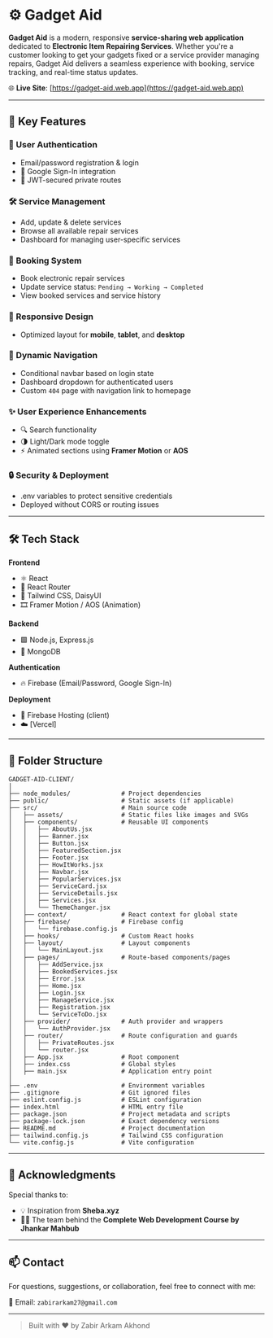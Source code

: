 # ⚙️ Gadget Aid

**Gadget Aid** is a modern, responsive **service-sharing web application** dedicated to **Electronic Item Repairing Services**. Whether you're a customer looking to get your gadgets fixed or a service provider managing repairs, Gadget Aid delivers a seamless experience with booking, service tracking, and real-time status updates.

🌐 **Live Site**: [https://gadget-aid.web.app](https://gadget-aid.web.app)

---

## 🚀 Key Features

### 🔐 User Authentication
- Email/password registration & login  
- 🔗 Google Sign-In integration  
- 🔐 JWT-secured private routes

### 🛠️ Service Management
- Add, update & delete services  
- Browse all available repair services  
- Dashboard for managing user-specific services  

### 📅 Booking System
- Book electronic repair services  
- Update service status: `Pending → Working → Completed`  
- View booked services and service history

### 📱 Responsive Design
- Optimized layout for **mobile**, **tablet**, and **desktop**

### 🔄 Dynamic Navigation
- Conditional navbar based on login state  
- Dashboard dropdown for authenticated users  
- Custom `404` page with navigation link to homepage

### ✨ User Experience Enhancements
- 🔍 Search functionality  
- 🌗 Light/Dark mode toggle  
- ⚡ Animated sections using **Framer Motion** or **AOS**

### 🔒 Security & Deployment
- .env variables to protect sensitive credentials  
- Deployed without CORS or routing issues

---

## 🛠️ Tech Stack

**Frontend**  
- ⚛️ React  
- 🧭 React Router  
- 🎨 Tailwind CSS, DaisyUI  
- 🎞️ Framer Motion / AOS (Animation)

**Backend**  
- 🟩 Node.js, Express.js  
- 🍃 MongoDB  

**Authentication**  
- 🔥 Firebase (Email/Password, Google Sign-In)

**Deployment**  
- 🔗 Firebase Hosting (client)  
- ☁️ [Vercel]

---

## 📁 Folder Structure
```
GADGET-AID-CLIENT/
│
├── node_modules/              # Project dependencies
├── public/                    # Static assets (if applicable)
├── src/                       # Main source code
│   ├── assets/                # Static files like images and SVGs
│   ├── components/            # Reusable UI components
│   │   ├── AboutUs.jsx
│   │   ├── Banner.jsx
│   │   ├── Button.jsx
│   │   ├── FeaturedSection.jsx
│   │   ├── Footer.jsx
│   │   ├── HowItWorks.jsx
│   │   ├── Navbar.jsx
│   │   ├── PopularServices.jsx
│   │   ├── ServiceCard.jsx
│   │   ├── ServiceDetails.jsx
│   │   ├── Services.jsx
│   │   └── ThemeChanger.jsx
│   ├── context/               # React context for global state
│   ├── firebase/              # Firebase config
│   │   └── firebase.config.js
│   ├── hooks/                 # Custom React hooks
│   ├── layout/                # Layout components
│   │   └── MainLayout.jsx
│   ├── pages/                 # Route-based components/pages
│   │   ├── AddService.jsx
│   │   ├── BookedServices.jsx
│   │   ├── Error.jsx
│   │   ├── Home.jsx
│   │   ├── Login.jsx
│   │   ├── ManageService.jsx
│   │   ├── Registration.jsx
│   │   └── ServiceToDo.jsx
│   ├── provider/              # Auth provider and wrappers
│   │   └── AuthProvider.jsx
│   ├── router/                # Route configuration and guards
│   │   ├── PrivateRoutes.jsx
│   │   └── router.jsx
│   ├── App.jsx                # Root component
│   ├── index.css              # Global styles
│   ├── main.jsx               # Application entry point
│
├── .env                       # Environment variables
├── .gitignore                 # Git ignored files
├── eslint.config.js           # ESLint configuration
├── index.html                 # HTML entry file
├── package.json               # Project metadata and scripts
├── package-lock.json          # Exact dependency versions
├── README.md                  # Project documentation
├── tailwind.config.js         # Tailwind CSS configuration
└── vite.config.js             # Vite configuration

```



---

## 🙌 Acknowledgments

Special thanks to:
- 💡 Inspiration from **Sheba.xyz**
- 🧑‍💻 The team behind the **Complete Web Development Course by Jhankar Mahbub**

---

## 📫 Contact

For questions, suggestions, or collaboration, feel free to connect with me:

📧 Email: `zabirarkam27@gmail.com` 

---

> Built with ❤️ by Zabir Arkam Akhond
